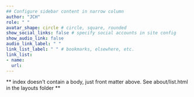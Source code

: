 ```yaml
---
## Configure sidebar content in narrow column
author: "JCH"
role: " "
avatar_shape: circle # circle, square, rounded
show_social_links: false # specify social accounts in site config
show_audio_link: false
audio_link_label: " "
link_list_label: " " # bookmarks, elsewhere, etc.
link_list:
- name: 
  url: 
---
```


** index doesn't contain a body, just front matter above.
See about/list.html in the layouts folder **
